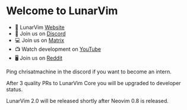 # Welcome to LunarVim

- 🌙 LunarVim [Website](https://www.lunarvim.org)
- 🔌 Join us on [Discord](https://discord.gg/Xb9B4Ny)
- 💻 Join us on [Matrix](https://matrix.to/#/#the-machine:matrix.org)
- 📺 Watch development on [YouTube](https://www.youtube.com/channel/UCS97tchJDq17Qms3cux8wcA)
- 🖥️ Join us on [Reddit](https://www.reddit.com/r/lunarvim/)

Ping chrisatmachine in the discord if you want to become an intern.

After 3 quality PRs to LunarVim Core you will be upgraded to developer status.

LunarVim 2.0 will be released shortly after Neovim 0.8 is released.
